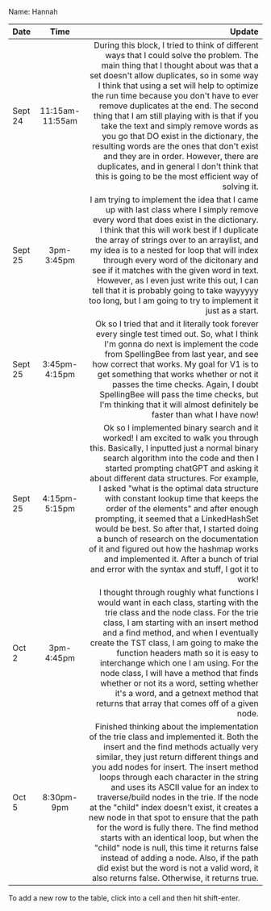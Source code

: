 Name: Hannah

| Date    |      Time       |                                                                                                                                                                                                                                                                                                                                                                                                                                                                                                                                                                                                                                                                                                                                               Update |
|:--------|:---------------:|-----------------------------------------------------------------------------------------------------------------------------------------------------------------------------------------------------------------------------------------------------------------------------------------------------------------------------------------------------------------------------------------------------------------------------------------------------------------------------------------------------------------------------------------------------------------------------------------------------------------------------------------------------------------------------------------------------------------------------------------------------:|
| Sept 24 | 11:15am-11:55am |                                                                                         During this block, I tried to think of different ways that I could solve the problem. The main thing that I thought about was that a set doesn't allow duplicates, so in some way I think that using a set will help to optimize the run time because you don't have to ever remove duplicates at the end. The second thing that I am still playing with is that if you take the text and simply remove words as you go that DO exist in the dictionary, the resulting words are the ones that don't exist and they are in order. However, there are duplicates, and in general I don't think that this is going to be the most efficient way of solving it. |
| Sept 25 |   3pm-3:45pm    |                                                                                                                                                                                                            I am trying to implement the idea that I came up with last class where I simply remove every word that does exist in the dictionary. I think that this will work best if I duplicate the array of strings over to an arraylist, and my idea is to a nested for loop that will index through every word of the dicitonary and see if it matches with the given word in text. However, as I even just write this out, I can tell that it is probably going to take wayyyyy too long, but I am going to try to implement it just as a start. |
| Sept 25 |  3:45pm-4:15pm  |                                                                                                                                                                                                                                                                                                                Ok so I tried that and it literally took forever every single test timed out. So, what I think I'm gonna do next is implement the code from SpellingBee from last year, and see how correct that works. My goal for V1 is to get something that works whether or not it passes the time checks. Again, I doubt SpellingBee will pass the time checks, but I'm thinking that it will almost definitely be faster than what I have now! |
| Sept 25 |  4:15pm-5:15pm  |                                                                       Ok so I implemented binary search and it worked! I am excited to walk you through this. Basically, I inputted just a normal binary search algorithm into the code and then I started prompting chatGPT and asking it about different data structures. For example, I asked "what is the optimal data structure with constant lookup time that keeps the order of the elements" and after enough prompting, it seemed that a LinkedHashSet would be best. So after that, I started doing a bunch of research on the documentation of it and figured out how the hashmap works and implemented it. After a bunch of trial and error with the syntax and stuff, I got it to work! |
| Oct 2   |   3pm-4:45pm    |                                                                                                                                                                                                                I thought through roughly what functions I would want in each class, starting with the trie class and the node class. For the trie class, I am starting with an insert method and a find method, and when I eventually create the TST class, I am going to make the function headers math so it is easy to interchange which one I am using. For the node class, I will have a method that finds whether or not its a word, setting whether it's a word, and a getnext method that returns that array that comes off of a given node. |
| Oct 5   |   8:30pm-9pm    | Finished thinking about the implementation of the trie class and implemented it. Both the insert and the find methods actually very similar, they just return different things and you add nodes for insert. The insert method loops through each character in the string and uses its ASCII value for an index to traverse/build nodes in the trie. If the node at the "child" index doesn't exist, it creates a new node in that spot to ensure that the path for the word is fully there. The find method starts with an identical loop, but when the "child" node is null, this time it returns false instead of adding a node. Also, if the path did exist but the word is not a valid word, it also returns false. Otherwise, it returns true. |


To add a new row to the table, click into a cell and then hit shift-enter.
